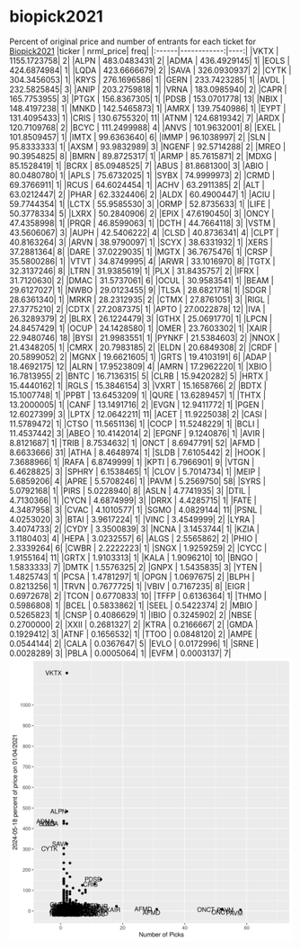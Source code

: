 # biopick2021
Percent of original price and number of entrants for each ticket for [Biopick2021](https://twitter.com/hashtag/Biopick2021)
|ticker |   nrml_price| freq|
|:------|------------:|----:|
|VKTX   | 1155.1723758|    2|
|ALPN   |  483.0483431|    2|
|ADMA   |  436.4929145|    1|
|EOLS   |  424.6874984|    1|
|LQDA   |  423.6666679|    2|
|SAVA   |  326.0930937|    2|
|CYTK   |  304.3456053|    1|
|KRYS   |  276.1696586|    1|
|GERN   |  233.7423285|    1|
|AVDL   |  232.5825845|    3|
|ANIP   |  203.2759818|    1|
|VRNA   |  183.0985940|    2|
|CAPR   |  165.7753955|    3|
|PTGX   |  156.8367305|    1|
|PDSB   |  153.0701778|   13|
|NBIX   |  148.4197238|    1|
|MNKD   |  142.5465873|    1|
|AMRX   |  139.7540986|    1|
|EYPT   |  131.4095433|    1|
|CRIS   |  130.6755320|   11|
|ATNM   |  124.6819342|    7|
|ARDX   |  120.7109768|    2|
|BCYC   |  111.2499988|    4|
|ANVS   |  101.9632001|    8|
|EXEL   |  101.8509457|    1|
|IMTX   |   99.6363640|    6|
|IMMP   |   96.1038997|    2|
|SLN    |   95.8333333|    1|
|AXSM   |   93.9832989|    3|
|NGENF  |   92.5714288|    2|
|MREO   |   90.3954825|    8|
|BMRN   |   89.8725317|    1|
|ARMP   |   85.7615871|    2|
|MDXG   |   85.1528419|    1|
|BCRX   |   85.0948525|    7|
|ABUS   |   81.8681300|    3|
|ABIO   |   80.0480780|    1|
|APLS   |   75.6732025|    1|
|SYBX   |   74.9999973|    2|
|CRMD   |   69.3766911|    1|
|RCUS   |   64.6024454|    1|
|ACHV   |   63.2911385|    2|
|ALT    |   63.0212447|    2|
|PHAR   |   62.3324406|    2|
|ALDX   |   60.4900447|    1|
|ACIU   |   59.7744354|    1|
|LCTX   |   55.9585530|    3|
|ORMP   |   52.8735633|    1|
|LIFE   |   50.3778334|    5|
|LXRX   |   50.2840906|    2|
|EPIX   |   47.6190450|    3|
|ONCY   |   47.4358998|    1|
|PRQR   |   46.8599063|    1|
|DCTH   |   44.7664118|    3|
|VSTM   |   43.5606067|    3|
|AUPH   |   42.5406222|    4|
|CLSD   |   40.8736341|    4|
|CLPT   |   40.8163264|    3|
|ARVN   |   38.9790097|    1|
|SCYX   |   38.6331932|    1|
|XERS   |   37.2881364|    8|
|DARE   |   37.0229035|    1|
|MGTX   |   36.7675476|    1|
|CRSP   |   35.5800286|    1|
|VTVT   |   34.8749995|    4|
|ARWR   |   33.1016970|    8|
|TGTX   |   32.3137246|    8|
|LTRN   |   31.9385619|    1|
|PLX    |   31.8435757|    2|
|IFRX   |   31.7120630|    2|
|DMAC   |   31.5737061|    6|
|OCUL   |   30.9583541|    1|
|BEAM   |   29.6127027|    1|
|NWBO   |   29.0123455|    9|
|TLSA   |   28.6821718|    1|
|SDGR   |   28.6361340|    1|
|MRKR   |   28.2312935|    2|
|CTMX   |   27.8761051|    3|
|RIGL   |   27.3775210|    2|
|CDTX   |   27.2087375|    1|
|APTO   |   27.0022878|   12|
|IVA    |   26.3289379|    2|
|BLRX   |   26.1224479|    3|
|GTHX   |   25.0691770|    1|
|LPCN   |   24.8457429|    1|
|OCUP   |   24.1428580|    1|
|OMER   |   23.7603302|    1|
|XAIR   |   22.9480746|   18|
|BYSI   |   21.9983551|    1|
|PYNKF  |   21.5384603|    2|
|NNOX   |   21.4348205|    1|
|CMRX   |   20.7983185|    2|
|ELDN   |   20.6849308|    2|
|CRDF   |   20.5899052|    2|
|MGNX   |   19.6621605|    1|
|GRTS   |   19.4103191|    6|
|ADAP   |   18.4692175|   12|
|ALRN   |   17.9523809|    4|
|AMRN   |   17.2962220|    1|
|XBIO   |   16.7813955|    2|
|BNTC   |   16.7136315|    5|
|CLRB   |   15.9420282|    5|
|HRTX   |   15.4440162|    1|
|RGLS   |   15.3846154|    3|
|VXRT   |   15.1658766|    2|
|BDTX   |   15.1007748|    1|
|PPBT   |   13.6453209|    1|
|QURE   |   13.6289457|    1|
|THTX   |   13.2000005|    1|
|CANF   |   13.1491716|    2|
|EVGN   |   12.9411772|    1|
|PGEN   |   12.6027399|    3|
|LPTX   |   12.0642211|   11|
|ACET   |   11.9225038|    2|
|CASI   |   11.5789472|    1|
|CTSO   |   11.5651136|    1|
|COCP   |   11.5248229|    1|
|BCLI   |   11.4537442|    3|
|ABEO   |   10.4142014|    2|
|EPGNF  |    9.1240876|    1|
|AVIR   |    8.8121687|    1|
|TRIB   |    8.7534632|    1|
|ONCT   |    8.6947791|   52|
|AFMD   |    8.6633666|   31|
|ATHA   |    8.4648974|    1|
|SLDB   |    7.6105442|    2|
|HOOK   |    7.3688966|    1|
|RAFA   |    6.8749999|    1|
|KPTI   |    6.7966901|    9|
|VTGN   |    6.4628825|    3|
|SPHRY  |    6.1538465|    1|
|CLOV   |    5.7014734|    1|
|MEIP   |    5.6859206|    4|
|APRE   |    5.5708246|    1|
|PAVM   |    5.2569750|   58|
|SYRS   |    5.0792168|    1|
|PIRS   |    5.0228940|    8|
|ASLN   |    4.7741935|    3|
|DTIL   |    4.7130366|    1|
|CYCN   |    4.6874999|    3|
|DRRX   |    4.4285715|    1|
|FATE   |    4.3487958|    3|
|CVAC   |    4.1010577|    1|
|SGMO   |    4.0829144|   11|
|PSNL   |    4.0253020|    3|
|BTAI   |    3.9617224|    1|
|VINC   |    3.4549999|    2|
|LYRA   |    3.4074733|    2|
|CYDY   |    3.3500839|    3|
|NCNA   |    3.1453744|    1|
|KZIA   |    3.1180403|    4|
|HEPA   |    3.0232557|    6|
|ALGS   |    2.5565862|    2|
|PHIO   |    2.3339264|    6|
|CWBR   |    2.2222223|    1|
|SNGX   |    1.9259259|    2|
|CYCC   |    1.9155164|   11|
|GRTX   |    1.9103313|    1|
|KALA   |    1.9096210|   10|
|BNGO   |    1.5833333|    7|
|DMTK   |    1.5576325|    2|
|GNPX   |    1.5435835|    3|
|YTEN   |    1.4825743|    1|
|PCSA   |    1.4781297|    1|
|OPGN   |    1.0697675|    2|
|BLPH   |    0.8213256|    1|
|TRVN   |    0.7677725|    1|
|VBIV   |    0.7167235|    8|
|EIGR   |    0.6972678|    2|
|TCON   |    0.6770833|   10|
|TFFP   |    0.6136364|    1|
|THMO   |    0.5986808|    1|
|BCEL   |    0.5833862|    1|
|SEEL   |    0.5422374|    2|
|MBIO   |    0.5265823|    1|
|CNSP   |    0.4086629|    1|
|IBIO   |    0.3245902|    2|
|NBSE   |    0.2700000|    2|
|XXII   |    0.2681327|    2|
|KTRA   |    0.2166667|    2|
|GMDA   |    0.1929412|    3|
|ATNF   |    0.1656532|    1|
|TTOO   |    0.0848120|    2|
|AMPE   |    0.0544144|    2|
|CALA   |    0.0367647|    5|
|EVLO   |    0.0172996|    1|
|SRNE   |    0.0028289|    3|
|PBLA   |    0.0005064|    1|
|EVFM   |    0.0003137|    7|
![retvspicks](biopicks.png?raw=true)
